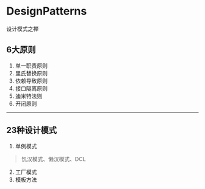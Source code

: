 # DesignPatterns
设计模式之禅 


## 6大原则
1. 单一职责原则
2. 里氏替换原则
3. 依赖导致原则
4. 接口隔离原则
5. 迪米特法则
6. 开闭原则
--------------------

## 23种设计模式
1. 单例模式  
 > 饥汉模式、懒汉模式、DCL
2. 工厂模式
3. 模板方法
 
